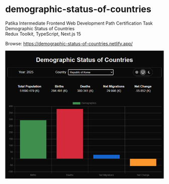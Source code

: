 # demographic-status-of-countries
Patika Intermediate Frontend Web Development Path Certification Task
<br>Demographic Status of Countries
<br>Redux Toolkit, TypeScript, Next.js 15

Browse: <https://demographic-status-of-countries.netlify.app/>

[![Demographic Status of Countries Preview](./public/assets/demographic-status-of-countries.png "Browse Demographic Status of Countries")](https://demographic-status-of-countries.netlify.app/)
